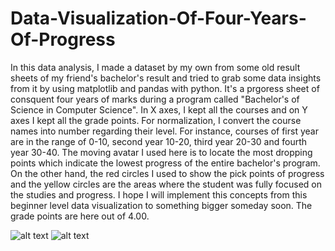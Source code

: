 # Data-Visualization-Of-Four-Years-Of-Progress
In this data analysis, I made a dataset by my own from some old result sheets of my friend's bachelor's result and tried to grab some data insights from it by using matplotlib and pandas with python. It's a prgoress sheet of consquent four years of marks during a program called "Bachelor's of Science in Computer Science". In X axes, I kept all the courses and on Y axes I kept all the grade points. For normalization, I convert the course names into number regarding their level. For instance, courses of first year are in the range of 0-10, second year 10-20, third year 20-30 and fourth year 30-40. The moving avatar I used here is to locate the most dropping points which indicate the lowest progress of the entire bachelor's program. On the other hand, the red circles I used to show the pick points of progress and the yellow circles are the areas where the student was fully focused on the studies and progress. I hope I will implement this concepts from this beginner level data visualization to something bigger someday soon. The grade points are here out of 4.00.

![alt text](https://media.giphy.com/media/nmOa17CooW9soGiDqD/giphy.gif)
![alt text](https://ibb.co/MDjmG4q)
